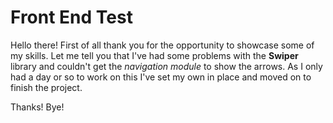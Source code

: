 # Front End Test

Hello there! First of all thank you for the opportunity to showcase some of my skills. Let me tell you that I've had some problems with the **Swiper** library and couldn't get the _navigation module_ to show the arrows. As I only had a day or so to work on this I've set my own in place and moved on to finish the project.

Thanks! Bye!
